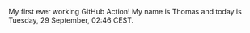 My first ever working GitHub Action!
My name is Thomas and today is Tuesday, 29 September, 02:46 CEST. 
